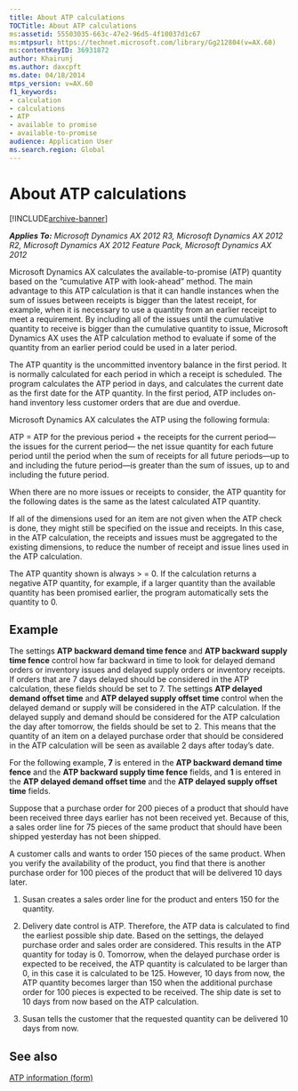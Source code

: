 ```yaml
---
title: About ATP calculations
TOCTitle: About ATP calculations
ms:assetid: 55503035-663c-47e2-96d5-4f10037d1c67
ms:mtpsurl: https://technet.microsoft.com/library/Gg212804(v=AX.60)
ms:contentKeyID: 36931872
author: Khairunj
ms.author: daxcpft
ms.date: 04/18/2014
mtps_version: v=AX.60
f1_keywords:
- calculation
- calculations
- ATP
- available to promise
- available-to-promise
audience: Application User
ms.search.region: Global
---
```


# About ATP calculations 


[!INCLUDE[archive-banner](includes/archive-banner.md)]


_**Applies To:** Microsoft Dynamics AX 2012 R3, Microsoft Dynamics AX 2012 R2, Microsoft Dynamics AX 2012 Feature Pack, Microsoft Dynamics AX 2012_

Microsoft Dynamics AX calculates the available-to-promise (ATP) quantity based on the “cumulative ATP with look-ahead” method. The main advantage to this ATP calculation is that it can handle instances when the sum of issues between receipts is bigger than the latest receipt, for example, when it is necessary to use a quantity from an earlier receipt to meet a requirement. By including all of the issues until the cumulative quantity to receive is bigger than the cumulative quantity to issue, Microsoft Dynamics AX uses the ATP calculation method to evaluate if some of the quantity from an earlier period could be used in a later period.

The ATP quantity is the uncommitted inventory balance in the first period. It is normally calculated for each period in which a receipt is scheduled. The program calculates the ATP period in days, and calculates the current date as the first date for the ATP quantity. In the first period, ATP includes on-hand inventory less customer orders that are due and overdue.

Microsoft Dynamics AX calculates the ATP using the following formula:

ATP = ATP for the previous period + the receipts for the current period— the issues for the current period— the net issue quantity for each future period until the period when the sum of receipts for all future periods—up to and including the future period—is greater than the sum of issues, up to and including the future period.

When there are no more issues or receipts to consider, the ATP quantity for the following dates is the same as the latest calculated ATP quantity.

If all of the dimensions used for an item are not given when the ATP check is done, they might still be specified on the issue and receipts. In this case, in the ATP calculation, the receipts and issues must be aggregated to the existing dimensions, to reduce the number of receipt and issue lines used in the ATP calculation.

The ATP quantity shown is always \> = 0. If the calculation returns a negative ATP quantity, for example, if a larger quantity than the available quantity has been promised earlier, the program automatically sets the quantity to 0.

## Example

The settings **ATP backward demand time fence** and **ATP backward supply time fence** control how far backward in time to look for delayed demand orders or inventory issues and delayed supply orders or inventory receipts. If orders that are 7 days delayed should be considered in the ATP calculation, these fields should be set to 7. The settings **ATP delayed demand offset time** and **ATP delayed supply offset time** control when the delayed demand or supply will be considered in the ATP calculation. If the delayed supply and demand should be considered for the ATP calculation the day after tomorrow, the fields should be set to 2. This means that the quantity of an item on a delayed purchase order that should be considered in the ATP calculation will be seen as available 2 days after today’s date.

For the following example, **7** is entered in the **ATP backward demand time fence** and the **ATP backward supply time fence** fields, and **1** is entered in the **ATP delayed demand offset time** and the **ATP delayed supply offset time** fields.

Suppose that a purchase order for 200 pieces of a product that should have been received three days earlier has not been received yet. Because of this, a sales order line for 75 pieces of the same product that should have been shipped yesterday has not been shipped.

A customer calls and wants to order 150 pieces of the same product. When you verify the availability of the product, you find that there is another purchase order for 100 pieces of the product that will be delivered 10 days later.

1.  Susan creates a sales order line for the product and enters 150 for the quantity.

2.  Delivery date control is ATP. Therefore, the ATP data is calculated to find the earliest possible ship date. Based on the settings, the delayed purchase order and sales order are considered. This results in the ATP quantity for today is 0. Tomorrow, when the delayed purchase order is expected to be received, the ATP quantity is calculated to be larger than 0, in this case it is calculated to be 125. However, 10 days from now, the ATP quantity becomes larger than 150 when the additional purchase order for 100 pieces is expected to be received. The ship date is set to 10 days from now based on the ATP calculation.

3.  Susan tells the customer that the requested quantity can be delivered 10 days from now.

## See also

[ATP information (form)](https://technet.microsoft.com/library/hh209482\(v=ax.60\))

  


